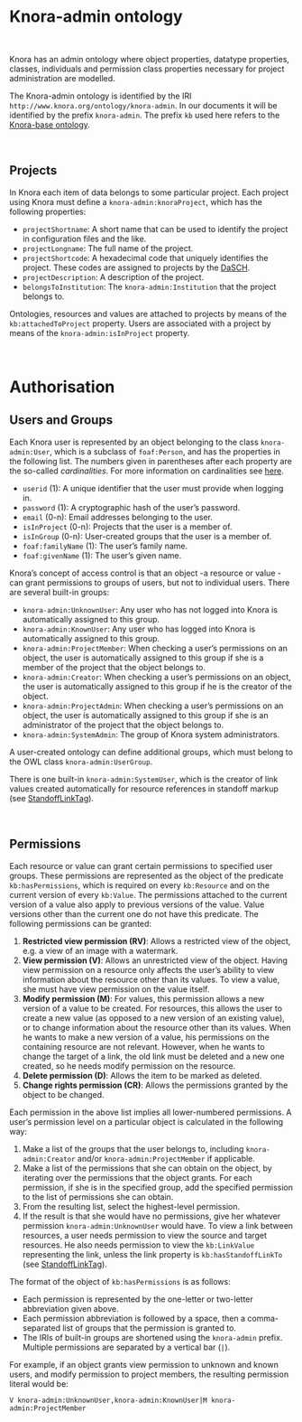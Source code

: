 # Knora-admin ontology

<br>

Knora has an admin ontology where object properties, datatype properties, classes, individuals and permission class properties necessary for project administration are modelled. 

The Knora-admin ontology is identified by the IRI `http://www.knora.org/ontology/knora-admin`. In our documents it will be identified by the prefix `knora-admin`. The prefix `kb` used here refers to the [Knora-base ontology](knora-base.md).

<br>

## Projects
In Knora each item of data belongs to some particular project. Each project using Knora must define a `knora-admin:knoraProject`, which has the following properties: 

* `projectShortname`: A short name that can be used to identify the project in configuration files and the like.
* `projectLongname`: The full name of the project.
* `projectShortcode`: A hexadecimal code that uniquely identifies the project. These codes are
assigned to projects by the [DaSCH](http://dasch.swiss/).
* `projectDescription`: A description of the project.
* `belongsToInstitution`: The `knora-admin:Institution` that the project belongs to.

Ontologies, resources and values are attached to projects by means of the `kb:attachedToProject` property. Users are associated with a project by means of the `knora-admin:isInProject` property. 

<br>

# Authorisation 

## Users and Groups
Each Knora user is represented by an object belonging to the class `knora-admin:User`, which is a subclass of `foaf:Person`, and has the properties in the following list. The numbers given in parentheses after each property are the so-called *cardinalities*. For more information on cardinalities see [here](knora-base.md#owl-cardinalities).
* `userid` (1): A unique identifier that the user must provide when logging in.
* `password` (1): A cryptographic hash of the user’s password. 
* `email` (0-n): Email addresses belonging to the user. 
* `isInProject` (0-n): Projects that the user is a member of. 
* `isInGroup` (0-n): User-created groups that the user is a member of. 
* `foaf:familyName` (1): The user’s family name. 
* `foaf:givenName` (1): The user’s given name.

Knora’s concept of access control is that an object  -a resource or value - can grant permissions to groups of users, but not to individual users. There are several built-in groups:
* `knora-admin:UnknownUser`: Any user who has not logged into Knora is automatically assigned to this group.
* `knora-admin:KnownUser`: Any user who has logged into Knora is automatically assigned to this group.
* `knora-admin:ProjectMember`: When checking a user’s permissions on an object, the user is automatically assigned to this group if she is a member of the project that the object belongs to.
* `knora-admin:Creator`: When checking a user’s permissions on an object, the user is automatically assigned to this group if he is the creator of the object.
* `knora-admin:ProjectAdmin`: When checking a user’s permissions on an object, the user is automatically assigned to this group if she is an administrator of the project that the object belongs to.
* `knora-admin:SystemAdmin`: The group of Knora system administrators.

A user-created ontology can define additional groups, which must belong to the OWL class `knora-admin:UserGroup`.

There is one built-in `knora-admin:SystemUser`, which is the creator of link values created automatically for resource references in standoff markup (see [StandoffLinkTag](knora-base.md#subclasses-of-standofftag)).

<br>

## Permissions
Each resource or value can grant certain permissions to specified user groups. These permissions are represented as the object of the predicate
`kb:hasPermissions`, which is required on every `kb:Resource` and on the current version of every `kb:Value`. The permissions attached to the current version of a value also apply to previous versions of the value. Value versions other than the current one do not have this predicate.
The following permissions can be granted:
1. **Restricted view permission (RV)**: Allows a restricted view of the object, e.g. a view of an image with a watermark.
2. **View permission (V)**: Allows an unrestricted view of the object. Having view permission on a resource only affects the user’s ability to view information about the resource other than its values. To view a value, she must have view permission on the value itself.
3. **Modify permission (M)**: For values, this permission allows a new version of a value to be created. For resources, this allows the user to create a new value (as opposed to a new version of an existing value), or to change information about the resource other than its values. When he wants to make a new version of a value, his permissions on the containing resource are not relevant. However, when he wants to change the target of a link, the old link must be deleted and a new one created, so he needs modify permission on the resource.
4. **Delete permission (D)**: Allows the item to be marked as deleted.
5. **Change rights permission (CR)**: Allows the permissions granted by the object to be changed.

Each permission in the above list implies all lower-numbered permissions. A user’s permission level on a particular object is calculated in the following way:
1. Make a list of the groups that the user belongs to, including `knora-admin:Creator` and/or `knora-admin:ProjectMember` if applicable.
2. Make a list of the permissions that she can obtain on the object, by iterating over the permissions that the object grants. For each permission, if she is in the specified group, add the specified permission to the list of permissions she can obtain.
3. From the resulting list, select the highest-level permission.
4. If the result is that she would have no permissions, give her whatever
permission `knora-admin:UnknownUser` would have.
To view a link between resources, a user needs permission to view the source and target resources. He also needs permission to view the `kb:LinkValue` representing the link, unless the link property is `kb:hasStandoffLinkTo` (see [StandoffLinkTag](knora-base.md#subclasses-of-standofftag)).

The format of the object of `kb:hasPermissions` is as follows:
* Each permission is represented by the one-letter or two-letter abbreviation given above.
* Each permission abbreviation is followed by a space, then a comma-separated list of groups that the permission is granted to.
* The IRIs of built-in groups are shortened using the `knora-admin` prefix. Multiple permissions are separated by a vertical bar (`|`).

For example, if an object grants view permission to unknown and known users, and modify permission to project members, the resulting permission literal would be:
````
V knora-admin:UnknownUser,knora-admin:KnownUser|M knora-admin:ProjectMember
````


